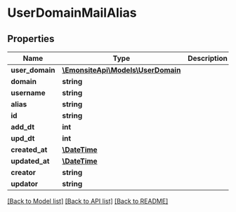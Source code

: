 # UserDomainMailAlias

## Properties
Name | Type | Description | Notes
------------ | ------------- | ------------- | -------------
**user_domain** | [**\EmonsiteApi\Models\UserDomain**](UserDomain.md) |  | [optional] 
**domain** | **string** |  | [optional] 
**username** | **string** |  | [optional] 
**alias** | **string** |  | [optional] 
**id** | **string** |  | [optional] 
**add_dt** | **int** |  | [optional] 
**upd_dt** | **int** |  | [optional] 
**created_at** | [**\DateTime**](\DateTime.md) |  | [optional] 
**updated_at** | [**\DateTime**](\DateTime.md) |  | [optional] 
**creator** | **string** |  | [optional] 
**updator** | **string** |  | [optional] 

[[Back to Model list]](../../README.md#documentation-for-models) [[Back to API list]](../../README.md#documentation-for-api-endpoints) [[Back to README]](../../README.md)

